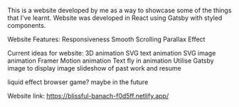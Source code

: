 This is a website developed by me as a way to showcase some of the things that I've learnt.
Website was developed in React using Gatsby with styled components.

Website Features:
Responsiveness
Smooth Scrolling
Parallax Effect

Current ideas for website:
3D animation
SVG text animation
SVG image animation
Framer Motion animation
Text fly in animation
Utilise Gatsby image to display image slideshow of past work and resume

liquid effect
browser game? maybe in the future

Website link: https://blissful-banach-f0d5ff.netlify.app/